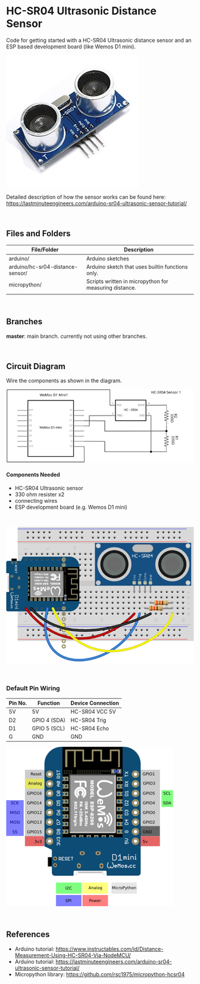 # HC-SR04 Ultrasonic Distance Sensor

Code for getting started with a HC-SR04 Ultrasonic distance sensor and an ESP based development board (like Wemos D1 mini).

![sensor](assets/hc-sr04-sensor.jpg)

Detailed description of how the sensor works can be found here: https://lastminuteengineers.com/arduino-sr04-ultrasonic-sensor-tutorial/

<br>

## Files and Folders

| File/Folder | Description |
|--- | --- |
| arduino/ | Arduino sketches |
| arduino/hc-sr04-distance-sensor/ | Arduino sketch that uses builtin functions only. |
| micropython/ | Scripts written in micropython for measuring distance. |
|  |  |

<br>

## Branches

**master**: main branch. currently not using other branches.

<br>

## Circuit Diagram
Wire the components as shown in the diagram.

![circuit diagram](assets/hc-sr04-sensor-circuit-diagram_schem.svg)

#### Components Needed
* HC-SR04 Ultrasonic sensor
* 330 ohm resister x2
* connecting wires
* ESP development board (e.g. Wemos D1 mini)


<br />

![breadboard diagram](assets/hc-sr04-sensor-circuit-diagram_bb.svg)

<br />

### Default Pin Wiring

| Pin No. | Function | Device Connection |
| --- | --- | --- |
| 5V | 5V | HC-SR04 VCC 5V |
| D2 | GPIO 4 (SDA) | HC-SR04 Trig |
| D1 | GPIO 5 (SCL) | HC-SR04 Echo |
| G | GND | GND |

![pin diagram](assets/Wemos-D1-Mini.png)

<br>

## References

* Arduino tutorial: https://www.instructables.com/id/Distance-Measurement-Using-HC-SR04-Via-NodeMCU/
* Arduino tutorial: https://lastminuteengineers.com/arduino-sr04-ultrasonic-sensor-tutorial/
* Micropython library: https://github.com/rsc1975/micropython-hcsr04
